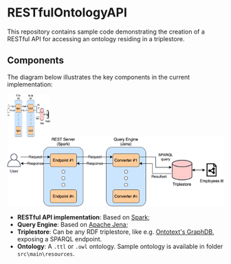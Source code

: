 # RESTfulOntologyAPI

This repository contains sample code demonstrating the creation of a RESTful API for accessing an ontology residing in a triplestore.


## Components

The diagram below illustrates the key components in the current implementation:

<img align="left" width="100" height="100" src="/src/main/resources/RESTfulOntologyAPI.png">



![RESTfulOntologyAPI](/src/main/resources/RESTfulOntologyAPI.png)

* **RESTful API implementation**: Based on [Spark](https://sparkjava.com/);
* **Query Engine**: Based on [Apache Jena](https://jena.apache.org/);
* **Triplestore**: Can be any RDF triplestore, like e.g. [Ontotext's GraphDB](https://www.ontotext.com/products/graphdb/), exposing a SPARQL endpoint. 
* **Ontology**: A `.ttl` or `.owl` ontology. Sample ontology is available in folder `src\main\resources`.